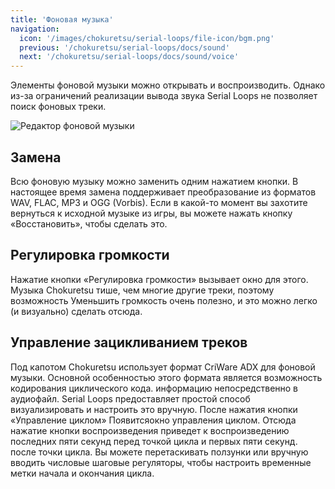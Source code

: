 ```yaml
---
title: 'Фоновая музыка'
navigation:
  icon: '/images/chokuretsu/serial-loops/file-icon/bgm.png'
  previous: '/chokuretsu/serial-loops/docs/sound'
  next: '/chokuretsu/serial-loops/docs/sound/voice'
---
```


Элементы фоновой музыки можно открывать и воспроизводить. Однако из-за ограничений реализации вывода звука Serial Loops не позволяет
поиск фоновых треки. 

![Редактор фоновой музыки](/images/chokuretsu/serial-loops/sound-editing.png)

## Замена
Всю фоновую музыку можно заменить одним нажатием кнопки. В настоящее время замена поддерживает преобразование из форматов WAV, FLAC, MP3 и OGG (Vorbis).
Если в какой-то момент вы захотите вернуться к исходной музыке из игры, вы можете нажать кнопку «Восстановить», чтобы сделать это.

## Регулировка громкости
Нажатие кнопки «Регулировка громкости» вызывает окно для этого. Музыка Chokuretsu тише, чем многие другие треки, поэтому возможность
Уменьшить громкость очень полезно, и это можно легко (и визуально) сделать отсюда.

## Управление зацикливанием треков
Под капотом Chokuretsu использует формат CriWare ADX для фоновой музыки. Основной особенностью этого формата является возможность кодирования циклического кода.
информацию непосредственно в аудиофайл. Serial Loops предоставляет простой способ визуализировать и настроить это вручную. После нажатия кнопки «Управление циклом»
Появитсяокно управления циклом. Отсюда нажатие кнопки воспроизведения приведет к воспроизведению последних пяти секунд перед точкой цикла и первых пяти секунд.
после точки цикла. Вы можете перетаскивать ползунки или вручную вводить числовые шаговые регуляторы, чтобы настроить временные метки начала и окончания цикла.